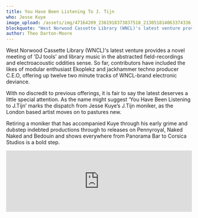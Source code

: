 ```yaml
---
title: You Have Been Listening To J. Tijn
who: Jesse Kuye
image_upload: /assets/img/47164209_2361918373837518_213051814063374336_o.jpg
blockquote: "West Norwood Cassette Library (WNCL)'s latest venture provides a novel meeting of 'DJ tools' and library music in the abstracted field-recordings and electroacoustic oddities sense. So far, contributors have included the likes of modular enthusiast Ekoplekz and jackhammer techno producer C.E.O, offering up twelve two minute tracks of WNCL-brand electronic deviance."
author: Theo Darton-Moore
---
```

West Norwood Cassette Library (WNCL)'s latest venture provides a novel meeting of 'DJ tools' and library music in the abstracted field-recordings and electroacoustic oddities sense. So far, contributors have included the likes of modular enthusiast Ekoplekz and jackhammer techno producer C.E.O, offering up twelve two minute tracks of WNCL-brand electronic deviance.

With no discredit to previous offerings, it is fair to say the latest deserves a little special attention. As the name might suggest ‘You Have Been Listening to J.Tijn’ marks the dispatch from Jesse Kuye’s J.Tijn moniker, as the London based artist moves on to pastures new. 

Retiring a moniker that has accompanied Kuye through his early grime and dubstep indebted productions through to releases on Pennyroyal, Naked Naked and Bedouin and shows everywhere from Panorama Bar to Corsica Studios is a bold step.

<iframe width="100%" height="166" scrolling="no" frameborder="no" allow="autoplay" src="https://w.soundcloud.com/player/?url=https%3A//api.soundcloud.com/tracks/556628196&color=%23ff5500&auto_play=false&hide_related=false&show_comments=true&show_user=true&show_reposts=false&show_teaser=true"></iframe>
